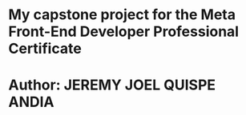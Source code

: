 # My capstone project for the Meta Front-End Developer Professional Certificate

# Author: JEREMY JOEL QUISPE ANDIA
